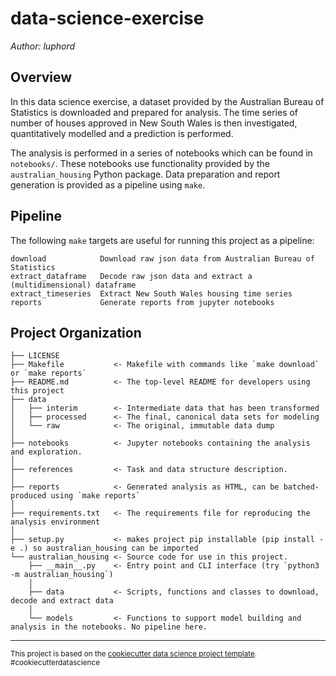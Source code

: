 <head><meta charset="utf-8"/></head>

# data-science-exercise

*Author: luphord*

## Overview

In this data science exercise, a dataset provided by the Australian Bureau of Statistics is downloaded and prepared for analysis. The time series of number of houses approved in New South Wales is then investigated, quantitatively modelled and a prediction is performed.

The analysis is performed in a series of notebooks which can be found in `notebooks/`.
These notebooks use functionality provided by the `australian_housing` Python package.
Data preparation and report generation is provided as a pipeline using `make`.

## Pipeline

The following `make` targets are useful for running this project as a pipeline:

    download            Download raw json data from Australian Bureau of Statistics 
    extract_dataframe   Decode raw json data and extract a (multidimensional) dataframe 
    extract_timeseries  Extract New South Wales housing time series 
    reports             Generate reports from jupyter notebooks


## Project Organization

    ├── LICENSE
    ├── Makefile           <- Makefile with commands like `make download` or `make reports`
    ├── README.md          <- The top-level README for developers using this project
    ├── data
    │   ├── interim        <- Intermediate data that has been transformed
    │   ├── processed      <- The final, canonical data sets for modeling
    │   └── raw            <- The original, immutable data dump
    │
    ├── notebooks          <- Jupyter notebooks containing the analysis and exploration.
    │
    ├── references         <- Task and data structure description.
    │
    ├── reports            <- Generated analysis as HTML, can be batched-produced using `make reports`
    │
    ├── requirements.txt   <- The requirements file for reproducing the analysis environment
    │
    ├── setup.py           <- makes project pip installable (pip install -e .) so australian_housing can be imported
    └── australian_housing <- Source code for use in this project.
        ├── __main__.py    <- Entry point and CLI interface (try `python3 -m australian_housing`)
        │
        ├── data           <- Scripts, functions and classes to download, decode and extract data
        │
        └── models         <- Functions to support model building and analysis in the notebooks. No pipeline here.


--------

<p><small>This project is based on the <a target="_blank" href="https://drivendata.github.io/cookiecutter-data-science/">cookiecutter data science project template</a>. #cookiecutterdatascience</small></p>
